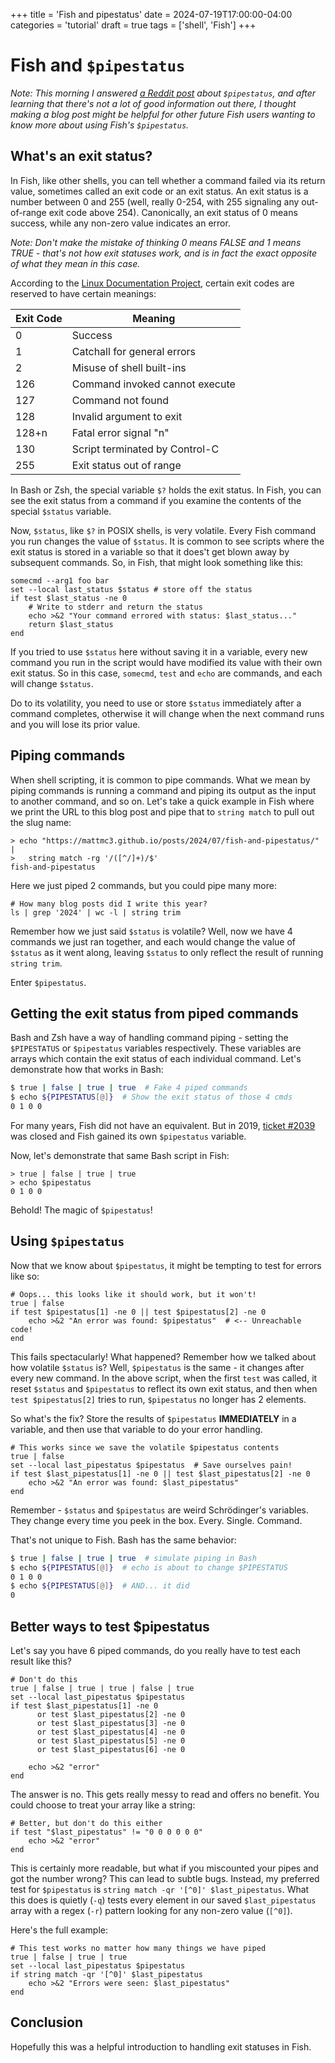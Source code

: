 +++
title = 'Fish and pipestatus'
date = 2024-07-19T17:00:00-04:00
categories = 'tutorial'
draft = true
tags = ['shell', 'Fish']
+++

# Fish and `$pipestatus`

_Note: This morning I answered [a Reddit
post](https://www.reddit.com/r/fishshell/comments/1efpruv/about_checking_pipestatus/)
about `$pipestatus`, and after learning that there's not a lot of good information out
there, I thought making a blog post might be helpful for other future Fish users wanting
to know more about using Fish's `$pipestatus`._

## What's an exit status?

In Fish, like other shells, you can tell whether a command failed via its return value,
sometimes called an exit code or an exit status. An exit status is a number between 0
and 255 (well, really 0-254, with 255 signaling any out-of-range exit code above 254).
Canonically, an exit status of 0 means success, while any non-zero value indicates an
error.

_Note: Don't make the mistake of thinking 0 means FALSE and 1 means TRUE - that's not
how exit statuses work, and is in fact the exact opposite of what they mean in this
case._

According to the [Linux Documentation
Project](https://tldp.org/LDP/abs/html/exitcodes.html), certain exit codes are reserved
to have certain meanings:

| Exit Code        | Meaning                        |
| ---------------- | ------------------------------ |
| 0                | Success                        |
| 1                | Catchall for general errors    |
| 2                | Misuse of shell built-ins      |
| 126              | Command invoked cannot execute |
| 127              | Command not found              |
| 128              | Invalid argument to exit       |
| 128+n            | Fatal error signal "n"         |
| 130              | Script terminated by Control-C |
| 255              | Exit status out of range       |

In Bash or Zsh, the special variable `$?` holds the exit status. In Fish, you can see
the exit status from a command if you examine the contents of the special `$status`
variable.

Now, `$status`, like `$?` in POSIX shells, is very volatile. Every Fish command you run
changes the value of `$status`. It is common to see scripts where the exit status is
stored in a variable so that it does't get blown away by subsequent commands. So, in
Fish, that might look something like this:

```fish
somecmd --arg1 foo bar
set --local last_status $status # store off the status
if test $last_status -ne 0
    # Write to stderr and return the status
    echo >&2 "Your command errored with status: $last_status..."
    return $last_status
end
```

If you tried to use `$status` here without saving it in a variable, every new command
you run in the script would have modified its value with their own exit status. So in
this case, `somecmd`, `test` and `echo` are commands, and each will change `$status`.

Do to its volatility, you need to use or store `$status` immediately after a command
completes, otherwise it will change when the next command runs and you will lose its
prior value.

## Piping commands

When shell scripting, it is common to pipe commands. What we mean by piping commands is
running a command and piping its output as the input to another command, and so on.
Let's take a quick example in Fish where we print the URL to this blog post and pipe
that to `string match` to pull out the slug name:

```fish
> echo "https://mattmc3.github.io/posts/2024/07/fish-and-pipestatus/" |
>   string match -rg '/([^/]+)/$'
fish-and-pipestatus
```

Here we just piped 2 commands, but you could pipe many more:

```fish
# How many blog posts did I write this year?
ls | grep '2024' | wc -l | string trim
```

Remember how we just said `$status` is volatile? Well, now we have 4 commands we just
ran together, and each would change the value of `$status` as it went along, leaving
`$status` to only reflect the result of running `string trim`.

Enter `$pipestatus`.

## Getting the exit status from piped commands

Bash and Zsh have a way of handling command piping - setting the `$PIPESTATUS` or
`$pipestatus` variables respectively. These variables are arrays which contain the exit
status of each individual command. Let's demonstrate how that works in Bash:

```bash
$ true | false | true | true  # Fake 4 piped commands
$ echo ${PIPESTATUS[@]}  # Show the exit status of those 4 cmds
0 1 0 0
```

For many years, Fish did not have an equivalent. But in 2019, [ticket
#2039](https://github.com/fish-shell/fish-shell/issues/2039) was closed and Fish gained
its own `$pipestatus` variable.

Now, let's demonstrate that same Bash script in Fish:

```fish
> true | false | true | true
> echo $pipestatus
0 1 0 0
```

Behold! The magic of `$pipestatus`!

## Using `$pipestatus`

Now that we know about `$pipestatus`, it might be tempting to test for errors like so:

```fish
# Oops... this looks like it should work, but it won't!
true | false
if test $pipestatus[1] -ne 0 || test $pipestatus[2] -ne 0
    echo >&2 "An error was found: $pipestatus"  # <-- Unreachable code!
end
```

This fails spectacularly! What happened? Remember how we talked about how volatile
`$status` is? Well, `$pipestatus` is the same - it changes after every new command. In
the above script, when the first `test` was  called, it reset `$status` and
`$pipestatus` to reflect its own exit status, and then when `test $pipestatus[2]` tries
to run, `$pipestatus` no longer has 2 elements.

So what's the fix? Store the results of `$pipestatus` **IMMEDIATELY** in a variable, and
then use that variable to do your error handling.

```fish
# This works since we save the volatile $pipestatus contents
true | false
set --local last_pipestatus $pipestatus  # Save ourselves pain!
if test $last_pipestatus[1] -ne 0 || test $last_pipestatus[2] -ne 0
    echo >&2 "An error was found: $last_pipestatus"
end
```

Remember - `$status` and `$pipestatus` are weird Schrödinger's variables. They change
every time you peek in the box. Every. Single. Command.

That's not unique to Fish. Bash has the same behavior:

```bash
$ true | false | true | true  # simulate piping in Bash
$ echo ${PIPESTATUS[@]}  # echo is about to change $PIPESTATUS
0 1 0 0
$ echo ${PIPESTATUS[@]}  # AND... it did
0
```

## Better ways to test $pipestatus

Let's say you have 6 piped commands, do you really have to test each result like this?

```fish
# Don't do this
true | false | true | true | false | true
set --local last_pipestatus $pipestatus
if test $last_pipestatus[1] -ne 0
      or test $last_pipestatus[2] -ne 0
      or test $last_pipestatus[3] -ne 0
      or test $last_pipestatus[4] -ne 0
      or test $last_pipestatus[5] -ne 0
      or test $last_pipestatus[6] -ne 0

    echo >&2 "error"
end
```

The answer is no. This gets really messy to read and offers no benefit. You could
choose to treat your array like a string:

```fish
# Better, but don't do this either
if test "$last_pipestatus" != "0 0 0 0 0 0"
    echo >&2 "error"
end
```

This is certainly more readable, but what if you miscounted your pipes and got the
number wrong? This can lead to subtle bugs. Instead, my preferred test for `$pipestatus`
is `string match -qr '[^0]' $last_pipestatus`. What this does is quietly (`-q`) tests
every element in our saved `$last_pipestatus` array with a regex (`-r`) pattern looking
for any non-zero value (`[^0]`).

Here's the full example:

```fish
# This test works no matter how many things we have piped
true | false | true | true
set --local last_pipestatus $pipestatus
if string match -qr '[^0]' $last_pipestatus
    echo >&2 "Errors were seen: $last_pipestatus"
end
```

## Conclusion

Hopefully this was a helpful introduction to handling exit statuses in Fish.
